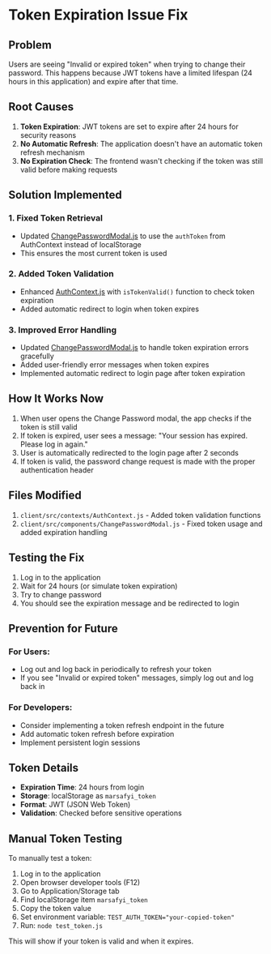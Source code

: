 # Token Expiration Issue Fix

## Problem
Users are seeing "Invalid or expired token" when trying to change their password. This happens because JWT tokens have a limited lifespan (24 hours in this application) and expire after that time.

## Root Causes

1. **Token Expiration**: JWT tokens are set to expire after 24 hours for security reasons
2. **No Automatic Refresh**: The application doesn't have an automatic token refresh mechanism
3. **No Expiration Check**: The frontend wasn't checking if the token was still valid before making requests

## Solution Implemented

### 1. Fixed Token Retrieval
- Updated [ChangePasswordModal.js](file:///c:\Users\bhard\OneDrive\Desktop\marsa-fyi\client\src\components\ChangePasswordModal.js) to use the `authToken` from AuthContext instead of localStorage
- This ensures the most current token is used

### 2. Added Token Validation
- Enhanced [AuthContext.js](file:///c:\Users\bhard\OneDrive\Desktop\marsa-fyi\client\src\contexts\AuthContext.js) with `isTokenValid()` function to check token expiration
- Added automatic redirect to login when token expires

### 3. Improved Error Handling
- Updated [ChangePasswordModal.js](file:///c:\Users\bhard\OneDrive\Desktop\marsa-fyi\client\src\components\ChangePasswordModal.js) to handle token expiration errors gracefully
- Added user-friendly error messages when token expires
- Implemented automatic redirect to login page after token expiration

## How It Works Now

1. When user opens the Change Password modal, the app checks if the token is still valid
2. If token is expired, user sees a message: "Your session has expired. Please log in again."
3. User is automatically redirected to the login page after 2 seconds
4. If token is valid, the password change request is made with the proper authentication header

## Files Modified

1. `client/src/contexts/AuthContext.js` - Added token validation functions
2. `client/src/components/ChangePasswordModal.js` - Fixed token usage and added expiration handling

## Testing the Fix

1. Log in to the application
2. Wait for 24 hours (or simulate token expiration)
3. Try to change password
4. You should see the expiration message and be redirected to login

## Prevention for Future

### For Users:
- Log out and log back in periodically to refresh your token
- If you see "Invalid or expired token" messages, simply log out and log back in

### For Developers:
- Consider implementing a token refresh endpoint in the future
- Add automatic token refresh before expiration
- Implement persistent login sessions

## Token Details

- **Expiration Time**: 24 hours from login
- **Storage**: localStorage as `marsafyi_token`
- **Format**: JWT (JSON Web Token)
- **Validation**: Checked before sensitive operations

## Manual Token Testing

To manually test a token:

1. Log in to the application
2. Open browser developer tools (F12)
3. Go to Application/Storage tab
4. Find localStorage item `marsafyi_token`
5. Copy the token value
6. Set environment variable: `TEST_AUTH_TOKEN="your-copied-token"`
7. Run: `node test_token.js`

This will show if your token is valid and when it expires.